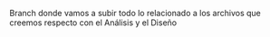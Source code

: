 Branch donde vamos a subir todo lo relacionado a los archivos que creemos respecto con el Análisis
y el Diseño